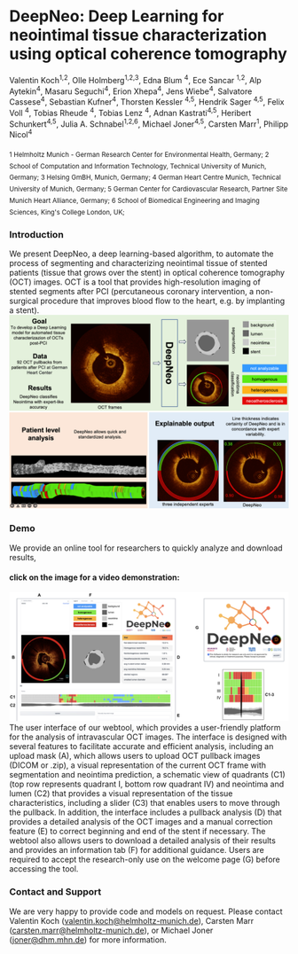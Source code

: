 # DeepNeo: Deep Learning for neointimal tissue characterization using optical coherence tomography

Valentin Koch<sup>1,2</sup>, Olle Holmberg<sup>1,2,3</sup>, Edna Blum <sup>4</sup>, Ece Sancar <sup>1,2</sup>, Alp Aytekin<sup>4</sup>, Masaru Seguchi<sup>4</sup>, Erion Xhepa<sup>4</sup>, Jens Wiebe<sup>4</sup>, Salvatore Cassese<sup>4</sup>, Sebastian Kufner<sup>4</sup>, Thorsten Kessler <sup>4,5</sup>, Hendrik Sager <sup>4,5</sup>, Felix Voll <sup>4</sup>, Tobias Rheude <sup>4</sup>, Tobias Lenz <sup>4</sup>,  Adnan Kastrati<sup>4,5</sup>, Heribert Schunkert<sup>4,5</sup>, Julia A. Schnabel<sup>1,2,6</sup>, Michael Joner<sup>4,5</sup>, Carsten Marr<sup>1</sup>, Philipp Nicol<sup>4</sup>

 <sub>
1 Helmholtz Munich - German Research Center for Environmental Health, Germany; 
2 School of Computation and Information Technology, Technical University of Munich, Germany; 
3 Helsing GmBH, Munich, Germany;
4 German Heart Centre Munich, Technical University of Munich, Germany; 
5 German Center for Cardiovascular Research, Partner Site Munich Heart Alliance, Germany; 
6 School of Biomedical Engineering and Imaging Sciences, King's College London, UK; 
 </sub>
 
### Introduction
We present DeepNeo, a deep learning-based algorithm, to automate the process of segmenting and characterizing neointimal tissue of stented patients (tissue that grows over the stent) in optical coherence tomography (OCT) images. OCT is a tool that provides high-resolution imaging of stented segments after PCI (percutaneous coronary intervention, a non-surgical procedure that improves blood flow to the heart, e.g. by implanting a stent). 
![DeepNeo overview](media/deepneo_graphical_abstract.png?raw=true "DeepNeo overview figure")


### Demo

We provide an online tool for researchers to quickly analyze and download results, 
#### click on the image for a video demonstration:
[![Demo Video](media/deepneo_figure8.png?raw=true)](https://www.youtube.com/watch?v=u5l_Mjlfai4)
The user interface of our webtool, which provides a user-friendly platform for the analysis of intravascular OCT images. The interface is designed with several features to facilitate accurate and efficient analysis, including an upload mask (A), which allows users to upload OCT pullback images (DICOM or .zip), a visual representation of the current OCT frame with segmentation and neointima prediction, a schematic view  of quadrants (C1) (top row represents quadrant I, bottom row quadrant IV) and neointima and lumen (C2) that provides a visual representation of the tissue characteristics, including a slider (C3) that enables users to move through the pullback. In addition, the interface includes a pullback analysis (D) that provides a detailed analysis of the OCT images and a manual correction feature (E) to correct beginning and end of the stent if necessary. The webtool also allows users to download a detailed analysis of their results and provides an information tab (F) for additional guidance. Users are required to accept the research-only use on the welcome page (G) before accessing the tool.

### Contact and Support
We are very happy to provide code and models on request. Please contact Valentin Koch (valentin.koch@helmholtz-munich.de), Carsten Marr (carsten.marr@helmholtz-munich.de), or Michael Joner (joner@dhm.mhn.de) for more information.
